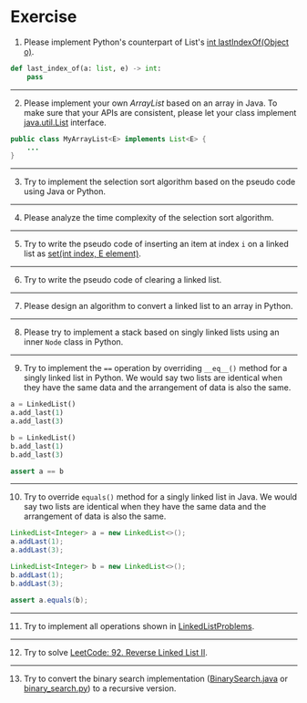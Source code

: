 # Exercise
1. Please implement Python's counterpart of List's [int lastIndexOf​(Object o)](https://docs.oracle.com/en/java/javase/11/docs/api/java.base/java/util/List.html#lastIndexOf(java.lang.Object)).

```python
def last_index_of(a: list, e) -> int:
    pass
```

---
2. Please implement your own *ArrayList* based on an array in Java. To make sure that your APIs are consistent, please let your class implement [java.util.List](https://docs.oracle.com/en/java/javase/11/docs/api/java.base/java/util/List.html) interface.


```java
public class MyArrayList<E> implements List<E> {
    ...
}
```

---
3. Try to implement the selection sort algorithm based on the pseudo code using Java or Python.

---
4. Please analyze the time complexity of the selection sort algorithm.

---
5. Try to write the pseudo code of inserting an item at index `i` on a linked list as [set​(int index, E element)](https://docs.oracle.com/en/java/javase/11/docs/api/java.base/java/util/List.html#set(int,E)).


---
6. Try to write the pseudo code of clearing a linked list.

---
7. Please design an algorithm to convert a linked list to an array in Python.

---
8. Please try to implement a stack based on singly linked lists using an inner `Node` class in Python.


---
9. Try to implement the `==` operation by overriding `__eq__()` method for a singly linked list in Python. We would say two lists are identical when they have the same data and the arrangement of data is also the same.

```python
a = LinkedList()
a.add_last(1)
a.add_last(3)

b = LinkedList()
b.add_last(1)
b.add_last(3)

assert a == b
```

---
10. Try to override `equals()` method for a singly linked list in Java. We would say two lists are identical when they have the same data and the arrangement of data is also the same.

```java
LinkedList<Integer> a = new LinkedList<>();
a.addLast(1);
a.addLast(3);

LinkedList<Integer> b = new LinkedList<>();
b.addLast(1);
b.addLast(3);

assert a.equals(b);
```

---
11. Try to implement all operations shown in [LinkedListProblems](http://cslibrary.stanford.edu/105/LinkedListProblems.pdf).

---
12. Try to solve [LeetCode: 92. Reverse Linked List II](https://leetcode.com/problems/reverse-linked-list-ii/).

---
13. Try to convert the binary search implementation ([BinarySearch.java](https://github.com/ChenZhongPu/data-structure-swufe/tree/master/code/java/unit-work/src/main/java/org/swufe/datastructure/BinarySearch.java) or [binary_search.py](https://github.com/ChenZhongPu/data-structure-swufe/tree/master/code/python/start/binary_search.py)) to a recursive version.